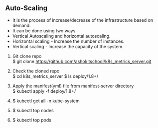 ## Auto-Scaling

- It is the process of increase/decrease of the infrastructure based on demand.
- It can be done using two ways.
- Vertical Autoscaling and horizontal autoscaling.
- Horizontal scaling - Increase the number of instances.
- Vertical scaling - Increase the capacity of the system.

1. Git clone repo <br>
$ git clone https://github.com/ashokitschool/k8s_metrics_server.git

2. Check the cloned repo <br>
$ cd k8s_metrics_server
$ ls deploy/1.8+/

3. Apply the manifest(yml) file from manifest-server directory <br>
$ kubectl apply -f deploy/1.8+/

4. $ kubectl get all -n kube-system

5. $ kubectl top nodes

6. $ kubectl top pods
